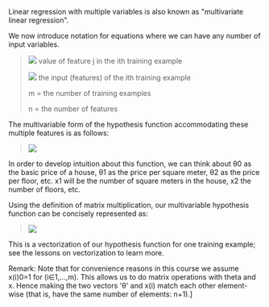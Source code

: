 Linear regression with multiple variables is also known as "multivariate linear regression".

We now introduce notation for equations where we can have any number of input variables.

> <p><img src="https://latex.codecogs.com/gif.latex?{x^{(i)}_j}="/> value of feature j in the ith training example</p>
> <p><img src="https://latex.codecogs.com/gif.latex?{x^{(i)}}="/> the input (features) of the ith training example</p>
> m = the number of training examples 
>
> n = the number of features

The multivariable form of the hypothesis function accommodating these multiple features is as follows:
> <p><img src="https://latex.codecogs.com/gif.latex?h_\theta(x)=\theta_0+\theta_1x_1+\theta_2x_2+\theta_3x_3+...+\theta_nx_n"/></p>

In order to develop intuition about this function, we can think about θ0 as the basic price of a house, θ1 as the price per square meter, θ2 as the price per floor, etc. x1 will be the number of square meters in the house, x2 the number of floors, etc.

Using the definition of matrix multiplication, our multivariable hypothesis function can be concisely represented as:

> <img src="https://latex.codecogs.com/gif.latex?h_\theta(x)&space;=&space;\begin{bmatrix}\theta_0&\theta_2&...&\theta_n\end{bmatrix}\begin{bmatrix}x_0\\x_1\\...\\x_n\end{bmatrix}&space;=&space;\theta^Tx"/>

This is a vectorization of our hypothesis function for one training example; see the lessons on vectorization to learn more.

Remark: Note that for convenience reasons in this course we assume x(i)0=1 for (i∈1,…,m). This allows us to do matrix operations with theta and x. Hence making the two vectors 'θ' and x(i) match each other element-wise (that is, have the same number of elements: n+1).]
